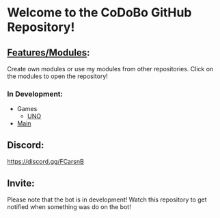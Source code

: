 # Welcome to the CoDoBo GitHub Repository!

## [Features/Modules](modules):

Create own modules or use my modules from other repositories. Click on the modules to open the repository!

### In Development:
- Games
    - [UNO](https://github.com/CodeDoctorDE/codobo-uno)
- [Main](modules/main)

## Discord:

<https://discord.gg/FCarsnB>

## Invite:

Please note that the bot is in development! Watch this repository to get notified when something was do on the bot!